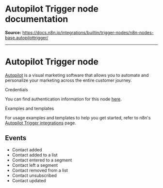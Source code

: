 # Autopilot Trigger node documentation

**Source:** https://docs.n8n.io/integrations/builtin/trigger-nodes/n8n-nodes-base.autopilottrigger/

---

# Autopilot Trigger node

[Autopilot](https://www.autopilothq.com/) is a visual marketing software that allows you to automate and personalize your marketing across the entire customer journey.

Credentials

You can find authentication information for this node [here](../../credentials/autopilot/).

Examples and templates

For usage examples and templates to help you get started, refer to n8n's [Autopilot Trigger integrations](https://n8n.io/integrations/autopilot-trigger/) page.

## Events

- Contact added
- Contact added to a list
- Contact entered to a segment
- Contact left a segment
- Contact removed from a list
- Contact unsubscribed
- Contact updated
